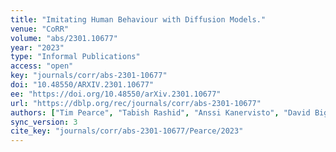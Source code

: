 ```yaml
---
title: "Imitating Human Behaviour with Diffusion Models."
venue: "CoRR"
volume: "abs/2301.10677"
year: "2023"
type: "Informal Publications"
access: "open"
key: "journals/corr/abs-2301-10677"
doi: "10.48550/ARXIV.2301.10677"
ee: "https://doi.org/10.48550/arXiv.2301.10677"
url: "https://dblp.org/rec/journals/corr/abs-2301-10677"
authors: ["Tim Pearce", "Tabish Rashid", "Anssi Kanervisto", "David Bignell", "Mingfei Sun", "Raluca Georgescu", "Sergio Valcarcel Macua", "Shan Zheng Tan", "Ida Momennejad", "Katja Hofmann", "Sam Devlin"]
sync_version: 3
cite_key: "journals/corr/abs-2301-10677/Pearce/2023"
---
```

